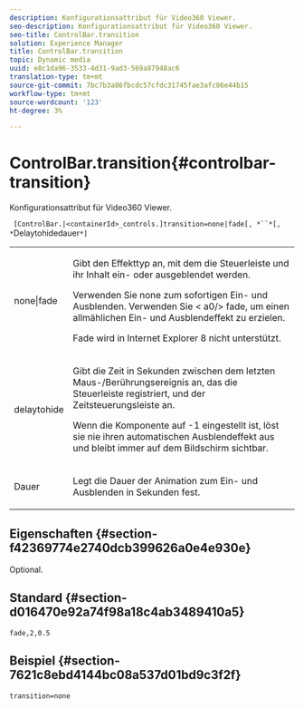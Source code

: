 ```yaml
---
description: Konfigurationsattribut für Video360 Viewer.
seo-description: Konfigurationsattribut für Video360 Viewer.
seo-title: ControlBar.transition
solution: Experience Manager
title: ControlBar.transition
topic: Dynamic media
uuid: e8c1da96-3533-4d31-9ad3-569a87948ac6
translation-type: tm+mt
source-git-commit: 7bc7b3a86fbcdc57cfdc31745fae3afc06e44b15
workflow-type: tm+mt
source-wordcount: '123'
ht-degree: 3%

---
```



# ControlBar.transition{#controlbar-transition}

Konfigurationsattribut für Video360 Viewer.

` [ControlBar.|<containerId>_controls.]transition=none|fade[, *``*[, *`Delaytohidedauer`*]`

<table id="table_C616483932C2482CA9794DDD7313FD7C"> 
 <tbody> 
  <tr> 
   <td colname="col1"> <p> <span class="codeph"> none|fade</span> </p> </td> 
   <td colname="col2"> <p> Gibt den Effekttyp an, mit dem die Steuerleiste und ihr Inhalt ein- oder ausgeblendet werden. </p> <p>Verwenden Sie <span class="codeph"> none</span> zum sofortigen Ein- und Ausblenden. Verwenden Sie &lt; a0/&gt; fade<span class="codeph">, um einen allmählichen Ein- und Ausblendeffekt zu erzielen.</span> </p> <p>Fade wird in Internet Explorer 8 nicht unterstützt. </p> </td> 
  </tr> 
  <tr> 
   <td colname="col1"> <p> <span class="codeph"> <span class="varname"> delaytohide</span> </span> </p> </td> 
   <td colname="col2"> <p>Gibt die Zeit in Sekunden zwischen dem letzten Maus-/Berührungsereignis an, das die Steuerleiste registriert, und der Zeitsteuerungsleiste an. </p> <p> Wenn die Komponente auf <span class="codeph"> -1</span> eingestellt ist, löst sie nie ihren automatischen Ausblendeffekt aus und bleibt immer auf dem Bildschirm sichtbar. </p> </td> 
  </tr> 
  <tr> 
   <td colname="col1"> <p> <span class="codeph"> <span class="varname"> Dauer</span> </span> </p> </td> 
   <td colname="col2"> <p>Legt die Dauer der Animation zum Ein- und Ausblenden in Sekunden fest. </p> </td> 
  </tr> 
 </tbody> 
</table>

## Eigenschaften {#section-f42369774e2740dcb399626a0e4e930e}

Optional.

## Standard {#section-d016470e92a74f98a18c4ab3489410a5}

`fade,2,0.5`

## Beispiel {#section-7621c8ebd4144bc08a537d01bd9c3f2f}

```
transition=none
```

